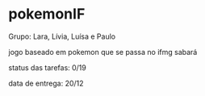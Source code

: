 # pokemonIF
<p>Grupo: Lara, Lívia, Luísa e Paulo</p>
<p>jogo baseado em pokemon que se passa no ifmg sabará</p>
<p>status das tarefas: 0/19</p>
<p>data de entrega: 20/12</p>
